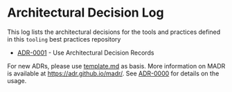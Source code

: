 # Architectural Decision Log

This log lists the architectural decisions for the tools and practices defined in this `tooling` best practices repository

<!-- adrlog -- Regenerate the content by using "adr-log -i". You can install it via "npm install -g adr-log" -->

- [ADR-0001](0001-use-architectural-decision-records) - Use Architectural Decision Records

<!-- adrlogstop -->

For new ADRs, please use [template.md](0000-template.md) as basis.
More information on MADR is available at <https://adr.github.io/madr/>.
See [ADR-0000](0001-use-architectural-decision-records) for details on the usage.
